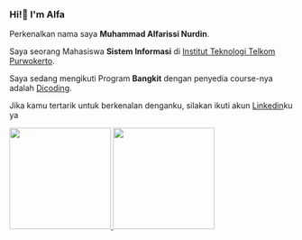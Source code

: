 ### Hi!👋 I'm Alfa

Perkenalkan nama saya **Muhammad Alfarissi Nurdin**.

Saya seorang Mahasiswa **Sistem Informasi** di [Institut Teknologi Telkom Purwokerto](https://ittelkom-pwt.ac.id/).

Saya sedang mengikuti Program **Bangkit** dengan penyedia course-nya adalah [Dicoding](https://www.dicoding.com/).

Jika kamu tertarik untuk berkenalan denganku, silakan ikuti akun [Linkedin](https://www.linkedin.com/in/muhammad-alfarissi-nurdin/)ku ya


<p align="left">
<a href="https://github.com/gilangadhan">
  <img height="180em" src="https://github-readme-stats-eight-theta.vercel.app/api?username=reducel&show_icons=true&theme=algolia&include_all_commits=true&count_private=true"/>
  <img height="180em" src="https://github-readme-stats-eight-theta.vercel.app/api/top-langs/?username=reducel&layout=compact&langs_count=8&theme=algolia"/>
</a>
</p>
